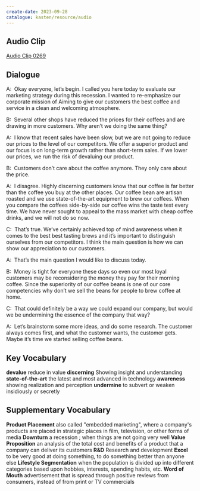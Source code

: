 ```yaml
---
create-date: 2023-09-28
catalogue: kasten/resource/audio
---
```


## Audio Clip
[Audio Clip 0269](https://archive.org/download/englishpod_all/englishpod_0269dg.mp3)

## Dialogue
A:  Okay everyone, let’s begin. I called you here today to evaluate our marketing strategy during this recession. I wanted to re-emphasize our corporate mission  of Aiming to give our customers the best coffee and service in a clean and welcoming atmosphere. 

B:  Several other shops have reduced the prices for their coffees and are drawing in more customers. Why aren’t we doing the same thing?

A:  I know that recent sales have been slow, but we are not going to reduce our prices to  the level of our competitors. We offer a superior product and our focus is on long-term growth rather than short-term sales. If we lower our prices, we run the risk of devaluing our product. 

B:  Customers don’t care about the coffee anymore. They only care about the price. 

A:  I disagree. Highly discerning customers know that our coffee is far better than the coffee you buy at the other places. Our coffee bean  are artisan roasted and we use state-of-the-art equipment to brew our coffees. When you compare the coffees side-by-side our coffee wins the taste test every time. We have never sought to appeal to the mass market  with cheap coffee drinks, and we will not do so now. 

C:  That’s true. We’ve certainly achieved top of mind awareness when it comes to the best best tasting  brews and it’s important to distinguish ourselves from our competitors. I think the main question is how we can show our appreciation to our customers.

A:  That’s the main question I would like to discuss today. 

B:  Money is tight for everyone these days so even our most loyal customers may be reconsidering the money they pay for their morning coffee. Since the superiority of our coffee beans is one of our core competencies  why don’t we sell the beans for people to brew coffee at home.

C:  That could definitely be a way we could expand our company, but would we be undermining the essence of the company that way?

A:  Let’s brainstorm some more ideas, and do some research. The customer always comes first, and what the customer wants, the customer gets. Maybe it’s time we started selling coffee beans. 

## Key Vocabulary
**devalue**               reduce in value
**discerning**            Showing insight and understanding
**state-of-the-art**      the latest and most advanced in technology
**awareness**             showing realization and perception
**undermine**             to subvert or weaken insidiously or secretly

## Supplementary Vocabulary
**Product Placement**           also called "embedded marketing", where a company's products are placed in strategic places in film, television, or other forms of media
**Downturn**                    a recession ; when things are not going very well
**Value Proposition**           an analysis of the total cost and benefits of a product that a company can deliver its customers
**R&D**                         Research and development
**Excel**                       to be very good at doing something, to do something better than anyone else
**Lifestyle Segmentation**      when the population is divided up into different categories based upon hobbies, interests, spending habits, etc.
**Word of Mouth**               advertisement that is spread through positive reviews from consumers, instead of from print or TV commercials
